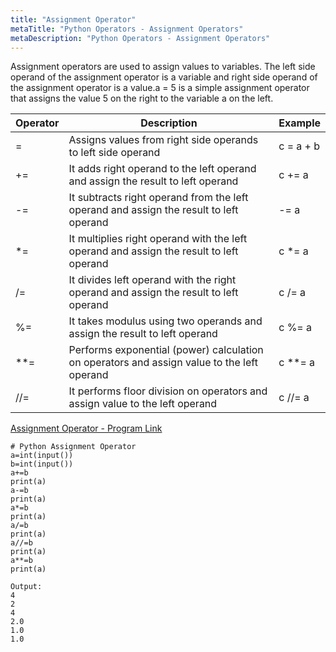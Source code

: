 ```yaml
---
title: "Assignment Operator"
metaTitle: "Python Operators - Assignment Operators"
metaDescription: "Python Operators - Assignment Operators"
---
```



Assignment operators are used to assign values to variables. The left side operand of the assignment operator is a variable and right side operand of the assignment operator is a value.a = 5 is a simple assignment operator that assigns the value 5 on the right to the variable a on the left.

|Operator|Description|Example
|----|----|----|
|=|Assigns values from right side operands to left side operand|c = a + b|
|+=|It adds right operand to the left operand and assign the result to left operand|c += a |
|-=|It subtracts right operand from the left operand and assign the result to left operand|-= a|
|*=|It multiplies right operand with the left operand and assign the result to left operand|c *= a|
|/=|It divides left operand with the right operand and assign the result to left operand|c /= a|
|%=|It takes modulus using two operands and assign the result to left operand|c %= a|
|**=|Performs exponential (power) calculation on operators and assign value to the left operand|c **= a|
|//=|It performs floor division on operators and assign value to the left operand|c //= a|


[Assignment Operator - Program Link](https://ideone.com/jDvcue)
```
# Python Assignment Operator
a=int(input())
b=int(input())
a+=b
print(a)
a-=b
print(a)
a*=b
print(a)
a/=b
print(a)
a//=b
print(a)
a**=b
print(a)

Output:
4
2
4
2.0
1.0
1.0
```
